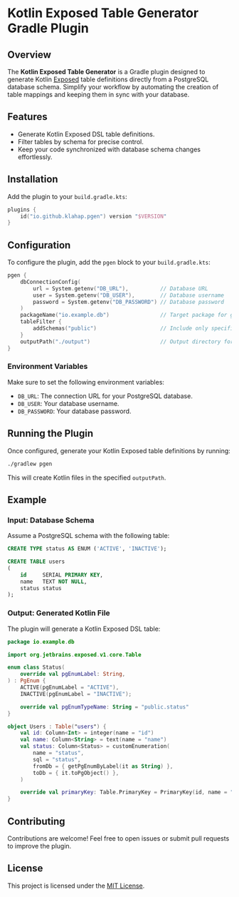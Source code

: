 # Kotlin Exposed Table Generator Gradle Plugin

## Overview

The **Kotlin Exposed Table Generator** is a Gradle plugin designed to generate
Kotlin [Exposed](https://github.com/JetBrains/Exposed) table definitions directly from a PostgreSQL database schema.
Simplify your workflow by automating the creation of table mappings and keeping them in sync with your database.

## Features

- Generate Kotlin Exposed DSL table definitions.
- Filter tables by schema for precise control.
- Keep your code synchronized with database schema changes effortlessly.

## Installation

Add the plugin to your `build.gradle.kts`:

```kotlin
plugins {
    id("io.github.klahap.pgen") version "$VERSION"
}
```

## Configuration

To configure the plugin, add the `pgen` block to your `build.gradle.kts`:

```kotlin
pgen {
    dbConnectionConfig(
        url = System.getenv("DB_URL"),          // Database URL
        user = System.getenv("DB_USER"),        // Database username
        password = System.getenv("DB_PASSWORD") // Database password
    )
    packageName("io.example.db")                // Target package for generated tables
    tableFilter {
        addSchemas("public")                    // Include only specific schemas (e.g., "public")
    }
    outputPath("./output")                      // Output directory for generated files
}
```

### Environment Variables

Make sure to set the following environment variables:

- `DB_URL`: The connection URL for your PostgreSQL database.
- `DB_USER`: Your database username.
- `DB_PASSWORD`: Your database password.

## Running the Plugin

Once configured, generate your Kotlin Exposed table definitions by running:

```bash
./gradlew pgen
```

This will create Kotlin files in the specified `outputPath`.

## Example

### Input: Database Schema

Assume a PostgreSQL schema with the following table:

```sql
CREATE TYPE status AS ENUM ('ACTIVE', 'INACTIVE');

CREATE TABLE users
(
    id     SERIAL PRIMARY KEY,
    name   TEXT NOT NULL,
    status status
);
```

### Output: Generated Kotlin File

The plugin will generate a Kotlin Exposed DSL table:

```kotlin
package io.example.db

import org.jetbrains.exposed.v1.core.Table

enum class Status(
    override val pgEnumLabel: String,
) : PgEnum {
    ACTIVE(pgEnumLabel = "ACTIVE"),
    INACTIVE(pgEnumLabel = "INACTIVE");

    override val pgEnumTypeName: String = "public.status"
}

object Users : Table("users") {
    val id: Column<Int> = integer(name = "id")
    val name: Column<String> = text(name = "name")
    val status: Column<Status> = customEnumeration(
        name = "status",
        sql = "status",
        fromDb = { getPgEnumByLabel(it as String) },
        toDb = { it.toPgObject() },
    )

    override val primaryKey: Table.PrimaryKey = PrimaryKey(id, name = "users_pkey")
}
```

## Contributing

Contributions are welcome! Feel free to open issues or submit pull requests to improve the plugin.

## License

This project is licensed under the [MIT License](LICENSE).
